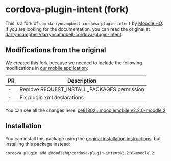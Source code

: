 # cordova-plugin-intent (fork)

This is a fork of `com-darryncampbell-cordova-plugin-intent` by [Moodle HQ](https://moodle.com/). If you are looking for the documentation, you can read the original at [darryncampbell/darryncampbell-cordova-plugin-intent](https://github.com/darryncampbell/darryncampbell-cordova-plugin-intent).

## Modifications from the original

We created this fork because we needed to include the following modifications in [our mobile application](https://github.com/moodlehq/moodleapp):

| PR | Description |
| -- | ----------- |
| - | Remove REQUEST_INSTALL_PACKAGES permission |
| - | Fix plugin.xml declarations |

You can see all the changes here: [ce81802...moodlemobile:v2.2.0-moodle.2](https://github.com/darryncampbell/darryncampbell-cordova-plugin-intent/compare/ce81802fcbd49cf33882ebdc65ce631b2c56df05...moodlemobile:v2.2.0-moodle.2)

## Installation

You can install this package using the [original installation instructions](https://github.com/darryncampbell/darryncampbell-cordova-plugin-intent#installation), but installing this package instead:

```sh
cordova plugin add @moodlehq/cordova-plugin-intent@2.2.0-moodle.2
```
